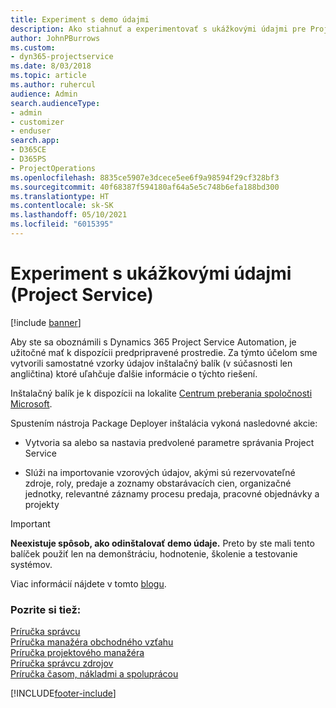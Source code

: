 ```yaml
---
title: Experiment s demo údajmi
description: Ako stiahnuť a experimentovať s ukážkovými údajmi pre Project Service Automation.
author: JohnPBurrows
ms.custom:
- dyn365-projectservice
ms.date: 8/03/2018
ms.topic: article
ms.author: ruhercul
audience: Admin
search.audienceType:
- admin
- customizer
- enduser
search.app:
- D365CE
- D365PS
- ProjectOperations
ms.openlocfilehash: 8835ce5907e3dcece5ee6f9a98594f29cf328bf3
ms.sourcegitcommit: 40f68387f594180af64a5e5c748b6efa188bd300
ms.translationtype: HT
ms.contentlocale: sk-SK
ms.lasthandoff: 05/10/2021
ms.locfileid: "6015395"
---
```

# <a name="experiment-with-demo-data-project-service"></a>Experiment s ukážkovými údajmi (Project Service)

[!include [banner](../includes/psa-now-project-operations.md)]

Aby ste sa oboznámili s Dynamics 365 Project Service Automation, je užitočné mať k dispozícii predpripravené prostredie. Za týmto účelom sme vytvorili samostatné vzorky údajov inštalačný balík (v súčasnosti len angličtina) ktoré uľahčuje ďalšie informácie o týchto riešení. 

Inštalačný balík je k dispozícii na lokalite [Centrum preberania spoločnosti Microsoft](https://go.microsoft.com/fwlink/?linkid=859966).  

Spustením nástroja Package Deployer inštalácia vykoná nasledovné akcie: 
  
-   Vytvoria sa alebo sa nastavia predvolené parametre správania Project Service  
  
-   Slúži na importovanie vzorových údajov, akými sú rezervovateľné zdroje, roly, predaje a zoznamy obstarávacích cien, organizačné jednotky, relevantné záznamy procesu predaja, pracovné objednávky a projekty    
  
> [!IMPORTANT]
> **Neexistuje spôsob, ako odinštalovať demo údaje.** Preto by ste mali tento balíček použiť len na demonštráciu, hodnotenie, školenie a testovanie systémov.

Viac informácií nájdete v tomto [blogu](https://blogs.msdn.microsoft.com/crm/2017/10/24/microsoft-dynamics-365-for-field-service-and-project-service-automation-sample-data).





  
### <a name="see-also"></a>Pozrite si tiež:  
 [Príručka správcu](../psa/admin-guide.md)   
 [Príručka manažéra obchodného vzťahu](../psa/account-manager-guide.md)   
 [Príručka projektového manažéra](../psa/project-manager-guide.md)   
 [Príručka správcu zdrojov](../psa/resource-manager-guide.md)   
 [Príručka časom, nákladmi a spoluprácou](../psa/time-expense-collaboration-guide.md)


[!INCLUDE[footer-include](../includes/footer-banner.md)]